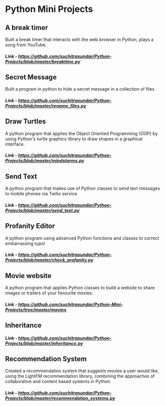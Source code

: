 # Python Mini Projects 

## A break timer 
Built a break timer that interacts with the web browser in Python, plays a song from YouTube.
##### Link - https://github.com/suchitrasundar/Python-Projects/blob/master/breaktime.py

## Secret Message 
Built a program in python to hide a secret message in a collection of files
##### Link - https://github.com/suchitrasundar/Python-Projects/blob/master/rename_files.py

## Draw Turtles
A python program that applies the Object Oriented Programming (OOP) by using Python's turtle graphics library to draw shapes in a graphical interface. 
##### Link - https://github.com/suchitrasundar/Python-Projects/blob/master/mindstorms.py

## Send Text 
A python program that makes use of Python classes to send text messages to mobile phones via Twilio service
##### Link - https://github.com/suchitrasundar/Python-Projects/blob/master/send_text.py

## Profanity Editor 
A python program using advanced Python functions and classes to correct embarrassing typo!
##### Link - https://github.com/suchitrasundar/Python-Projects/blob/master/check_profanity.py

## Movie website 
A python program that applies Python classes to build a website to share images or trailers of your favourite movies.
##### Link - https://github.com/suchitrasundar/Python-Mini-Projects/tree/master/movies

## Inheritance 
##### Link - https://github.com/suchitrasundar/Python-Projects/blob/master/inheritance.py

## Recommendation System
Created a recommendation system that suggests movies a user would like, using the LightFM recommendation library, combining the approaches of collaborative and content based systems in Python. 
##### Link - https://github.com/suchitrasundar/Python-Projects/blob/master/recommendation_systems.py
